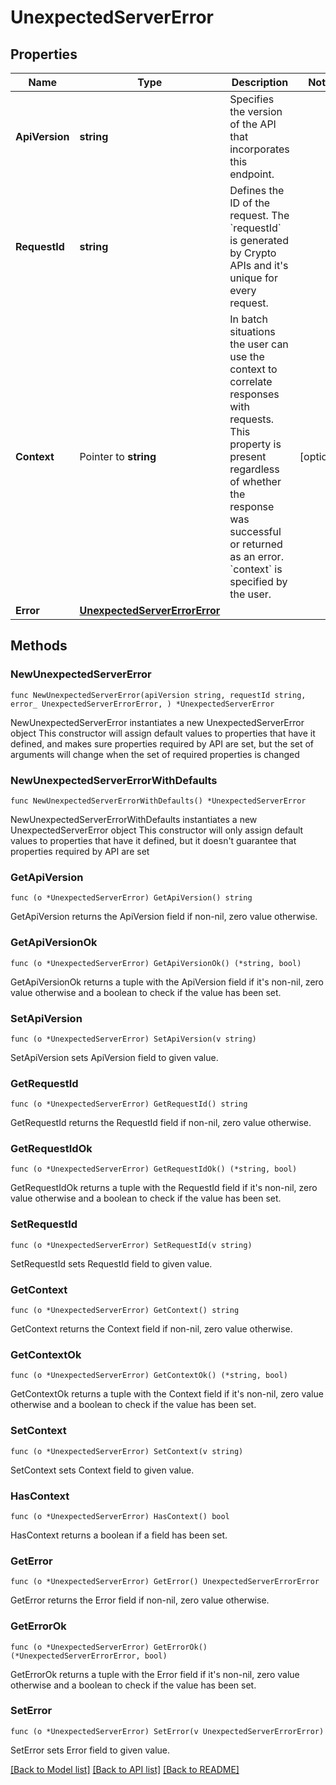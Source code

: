 # UnexpectedServerError

## Properties

Name | Type | Description | Notes
------------ | ------------- | ------------- | -------------
**ApiVersion** | **string** | Specifies the version of the API that incorporates this endpoint. | 
**RequestId** | **string** | Defines the ID of the request. The &#x60;requestId&#x60; is generated by Crypto APIs and it&#39;s unique for every request. | 
**Context** | Pointer to **string** | In batch situations the user can use the context to correlate responses with requests. This property is present regardless of whether the response was successful or returned as an error. &#x60;context&#x60; is specified by the user. | [optional] 
**Error** | [**UnexpectedServerErrorError**](UnexpectedServerErrorError.md) |  | 

## Methods

### NewUnexpectedServerError

`func NewUnexpectedServerError(apiVersion string, requestId string, error_ UnexpectedServerErrorError, ) *UnexpectedServerError`

NewUnexpectedServerError instantiates a new UnexpectedServerError object
This constructor will assign default values to properties that have it defined,
and makes sure properties required by API are set, but the set of arguments
will change when the set of required properties is changed

### NewUnexpectedServerErrorWithDefaults

`func NewUnexpectedServerErrorWithDefaults() *UnexpectedServerError`

NewUnexpectedServerErrorWithDefaults instantiates a new UnexpectedServerError object
This constructor will only assign default values to properties that have it defined,
but it doesn't guarantee that properties required by API are set

### GetApiVersion

`func (o *UnexpectedServerError) GetApiVersion() string`

GetApiVersion returns the ApiVersion field if non-nil, zero value otherwise.

### GetApiVersionOk

`func (o *UnexpectedServerError) GetApiVersionOk() (*string, bool)`

GetApiVersionOk returns a tuple with the ApiVersion field if it's non-nil, zero value otherwise
and a boolean to check if the value has been set.

### SetApiVersion

`func (o *UnexpectedServerError) SetApiVersion(v string)`

SetApiVersion sets ApiVersion field to given value.


### GetRequestId

`func (o *UnexpectedServerError) GetRequestId() string`

GetRequestId returns the RequestId field if non-nil, zero value otherwise.

### GetRequestIdOk

`func (o *UnexpectedServerError) GetRequestIdOk() (*string, bool)`

GetRequestIdOk returns a tuple with the RequestId field if it's non-nil, zero value otherwise
and a boolean to check if the value has been set.

### SetRequestId

`func (o *UnexpectedServerError) SetRequestId(v string)`

SetRequestId sets RequestId field to given value.


### GetContext

`func (o *UnexpectedServerError) GetContext() string`

GetContext returns the Context field if non-nil, zero value otherwise.

### GetContextOk

`func (o *UnexpectedServerError) GetContextOk() (*string, bool)`

GetContextOk returns a tuple with the Context field if it's non-nil, zero value otherwise
and a boolean to check if the value has been set.

### SetContext

`func (o *UnexpectedServerError) SetContext(v string)`

SetContext sets Context field to given value.

### HasContext

`func (o *UnexpectedServerError) HasContext() bool`

HasContext returns a boolean if a field has been set.

### GetError

`func (o *UnexpectedServerError) GetError() UnexpectedServerErrorError`

GetError returns the Error field if non-nil, zero value otherwise.

### GetErrorOk

`func (o *UnexpectedServerError) GetErrorOk() (*UnexpectedServerErrorError, bool)`

GetErrorOk returns a tuple with the Error field if it's non-nil, zero value otherwise
and a boolean to check if the value has been set.

### SetError

`func (o *UnexpectedServerError) SetError(v UnexpectedServerErrorError)`

SetError sets Error field to given value.



[[Back to Model list]](../README.md#documentation-for-models) [[Back to API list]](../README.md#documentation-for-api-endpoints) [[Back to README]](../README.md)


